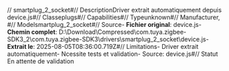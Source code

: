 // smartplug_2_socket#// DescriptionDriver extrait automatiquement depuis device.js#// Classeplugs#// Capabilities#// Typeunknown#// Manufacturer, #// Modelsmartplug_2_socket#// Source- **Fichier original**: device.js- **Chemin complet**: D:\Download\Compressed\com.tuya.zigbee-SDK3_2\com.tuya.zigbee-SDK3\drivers\smartplug_2_socket\device.js- **Extrait le**: 2025-08-05T08:36:00.719Z#// Limitations- Driver extrait automatiquement- Ncessite tests et validation- Source: device.js#// Statut En attente de validation